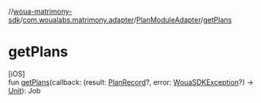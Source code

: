 //[woua-matrimony-sdk](../../../index.md)/[com.woualabs.matrimony.adapter](../index.md)/[PlanModuleAdapter](index.md)/[getPlans](get-plans.md)

# getPlans

[iOS]\
fun [getPlans](get-plans.md)(callback: (result: [PlanRecord](../../com.woualabs.matrimony.plan.mapper/-plan-record/index.md)?, error: [WouaSDKException](../../com.woualabs.matrimony.errors.exception/-woua-s-d-k-exception/index.md)?) -> [Unit](https://kotlinlang.org/api/latest/jvm/stdlib/kotlin/-unit/index.html)): Job

